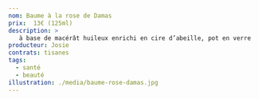 ```yaml
---
nom: Baume à la rose de Damas
prix:  13€ (125ml)
description: >
   à base de macérât huileux enrichi en cire d’abeille, pot en verre
producteur: Josie
contrats: tisanes
tags: 
  - santé
  - beauté
illustration: ./media/baume-rose-damas.jpg
---
```


